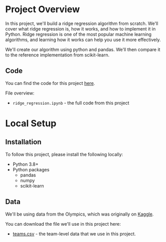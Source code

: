 # Project Overview

In this project, we'll build a ridge regression algorithm from scratch.  We'll cover what ridge regression is, how it works, and how to implement it in Python.  Ridge regression is one of the most popular machine learning algorithms, and learning how it works can help you use it more effectively.

We'll create our algorithm using python and pandas.  We'll then compare it to the reference implementation from scikit-learn.

## Code

You can find the code for this project [here](https://github.com/dataquestio/project-walkthroughs/tree/master/ridge_regression).

File overview:

* `ridge_regression.ipynb` - the full code from this project

# Local Setup

## Installation

To follow this project, please install the following locally:

* Python 3.8+
* Python packages
    * pandas
    * numpy
    * scikit-learn


## Data

We'll be using data from the Olympics, which was originally on [Kaggle](https://www.kaggle.com/datasets/heesoo37/120-years-of-olympic-history-athletes-and-results).

You can download the file we'll use in this project here:

* [teams.csv](https://drive.google.com/uc?export=download&id=1ZyZz9m8zoNX8wd8mQA8-sl5_GX8S6LK0) - the team-level data that we use in this project.